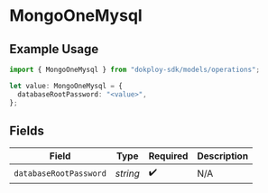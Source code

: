 # MongoOneMysql

## Example Usage

```typescript
import { MongoOneMysql } from "dokploy-sdk/models/operations";

let value: MongoOneMysql = {
  databaseRootPassword: "<value>",
};
```

## Fields

| Field                  | Type                   | Required               | Description            |
| ---------------------- | ---------------------- | ---------------------- | ---------------------- |
| `databaseRootPassword` | *string*               | :heavy_check_mark:     | N/A                    |